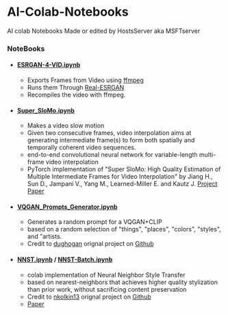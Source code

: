 # AI-Colab-Notebooks
AI colab Notebooks Made or edited by HostsServer aka MSFTserver

### NoteBooks

- #### [ESRGAN-4-VID.ipynb](ESRGAN-4-VID.ipynb)
  - Exports Frames from Video using [ffmpeg](https://www.ffmpeg.org/)
  - Runs them Through [Real-ESRGAN](https://github.com/xinntao/Real-ESRGAN)
  - Recompiles the video with ffmpeg.
 
- #### [Super_SloMo.ipynb](Super_SloMo.ipynb)
  - Makes a video slow motion
  - Given two consecutive frames, video interpolation aims at generating intermediate frame(s) to form both spatially and temporally coherent video sequences.
  - end-to-end convolutional neural network for variable-length multi-frame video interpolation
  - PyTorch implementation of "Super SloMo: High Quality Estimation of Multiple Intermediate Frames for Video Interpolation" by Jiang H., Sun D., Jampani V., Yang M., Learned-Miller E. and Kautz J. [Project](https://people.cs.umass.edu/~hzjiang/projects/superslomo/) [Paper](https://arxiv.org/abs/1712.00080)

- #### [VQGAN_Prompts_Generator.ipynb](VQGAN_Prompts_Generator.ipynb)
  - Generates a random prompt for a VQGAN+CLIP
  - based on a random selection of "things", "places", "colors", "styles", and "artists.
  - Credit to [dughogan](https://github.com/dughogan) orignal project on [Github](https://github.com/dughogan/VQGAN_Prompts)
 
- #### [NNST.ipynb](NNST.ipynb) / [NNST-Batch.ipynb](NNST-Batch.ipynb)
  - colab implementation of Neural Neighbor Style Transfer
  - based on nearest-neighbors that achieves higher quality stylization than prior work, without sacrificing content preservation
  - Credit to [nkolkin13](https://github.com/nkolkin13) orignal project on [Github](https://github.com/nkolkin13/NeuralNeighborStyleTransfer)
  - [Paper](https://ttic.uchicago.edu/~nickkolkin/Paper/NNST_Preprint.pdf)
